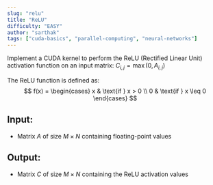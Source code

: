 ```yaml
---
slug: "relu"
title: "ReLU"
difficulty: "EASY"
author: "sarthak"
tags: ["cuda-basics", "parallel-computing", "neural-networks"]
---
```


Implement a CUDA kernel to perform the ReLU (Rectified Linear Unit) activation function on an input matrix:
$C_{i,j} = \max(0, A_{i,j})$

The ReLU function is defined as:
$$
f(x) = \begin{cases} 
x & \text{if } x > 0 \\
0 & \text{if } x \leq 0 
\end{cases}
$$

## Input:
- Matrix $A$ of size $M \times N$ containing floating-point values

## Output:
- Matrix $C$ of size $M \times N$ containing the ReLU activation values